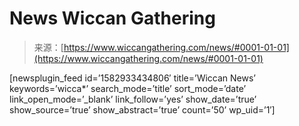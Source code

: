 <!--yml

category: 未分类

date: 2024-06-12 20:05:15

-->

# News Wiccan Gathering

> 来源：[https://www.wiccangathering.com/news/#0001-01-01](https://www.wiccangathering.com/news/#0001-01-01)

[newsplugin_feed id=’1582933434806′ title=’Wiccan News’ keywords=’wicca*’ search_mode=’title’ sort_mode=’date’ link_open_mode=’_blank’ link_follow=’yes’ show_date=’true’ show_source=’true’ show_abstract=’true’ count=’50’ wp_uid=’1′]
